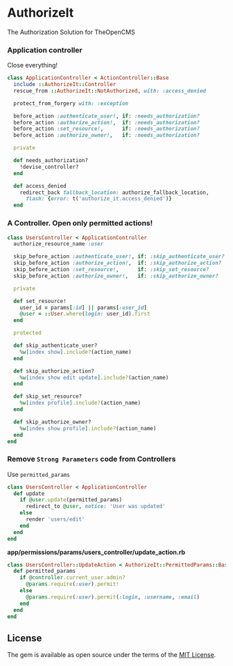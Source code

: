 # AuthorizeIt

The Authorization Solution for TheOpenCMS

### Application controller

Close everything!

```ruby
class ApplicationController < ActionController::Base
  include ::AuthorizeIt::Controller
  rescue_from ::AuthorizeIt::NotAuthorized, with: :access_denied

  protect_from_forgery with: :exception

  before_action :authenticate_user!, if: :needs_authorization?
  before_action :authorize_action!,  if: :needs_authorization?
  before_action :set_resource!,      if: :needs_authorization?
  before_action :authorize_owner!,   if: :needs_authorization?

  private

  def needs_authorization?
    !devise_controller?
  end

  def access_denied
    redirect_back fallback_location: authorize_fallback_location,
      flash: {error: t('authorize_it.access_denied')}
  end
```

### A Controller. Open only permitted actions!

```ruby
class UsersController < ApplicationController
  authorize_resource_name :user

  skip_before_action :authenticate_user!, if: :skip_authenticate_user?
  skip_before_action :authorize_action!,  if: :skip_authorize_action?
  skip_before_action :set_resource!,      if: :skip_set_resource?
  skip_before_action :authorize_owner!,   if: :skip_authorize_owner?

  private

  def set_resource!
    user_id = params[:id] || params[:user_id]
    @user = ::User.where(login: user_id).first
  end

  protected

  def skip_authenticate_user?
    %w[index show].include?(action_name)
  end

  def skip_authorize_action?
    %w[index show edit update].include?(action_name)
  end

  def skip_set_resource?
    %w[index profile].include?(action_name)
  end

  def skip_authorize_owner?
    %w[index show profile].include?(action_name)
  end
end
```

### Remove `Strong Parameters` code from Controllers

Use `permitted_params`

```ruby
class UsersController < ApplicationController
  def update
    if @user.update(permitted_params)
      redirect_to @user, notice: 'User was updated'
    else
      render 'users/edit'
    end
  end
end
```

**app/permissions/params/users_controller/update_action.rb**

```ruby
class UsersController::UpdateAction < AuthorizeIt::PermittedParams::Base
  def permitted_params
    if @controller.current_user.admin?
      @params.require(:user).permit!
    else
      @params.require(:user).permit(:login, :username, :email)
    end
  end
end
```

## License

The gem is available as open source under the terms of the [MIT License](http://opensource.org/licenses/MIT).
